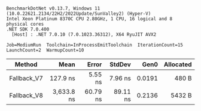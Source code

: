 ```

BenchmarkDotNet v0.13.7, Windows 11 (10.0.22621.2134/22H2/2022Update/SunValley2) (Hyper-V)
Intel Xeon Platinum 8370C CPU 2.80GHz, 1 CPU, 16 logical and 8 physical cores
.NET SDK 7.0.400
  [Host] : .NET 7.0.10 (7.0.1023.36312), X64 RyuJIT AVX2

Job=MediumRun  Toolchain=InProcessEmitToolchain  IterationCount=15  
LaunchCount=2  WarmupCount=10  

```
|      Method |       Mean |    Error |   StdDev |   Gen0 | Allocated |
|------------ |-----------:|---------:|---------:|-------:|----------:|
| Fallback_V7 |   127.9 ns |  5.55 ns |  7.96 ns | 0.0191 |     480 B |
| Fallback_V8 | 3,633.8 ns | 60.79 ns | 89.11 ns | 0.2136 |    5432 B |
